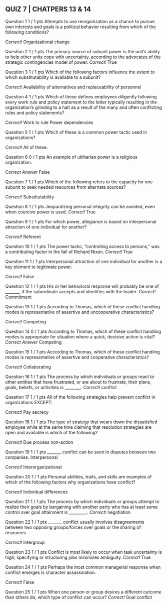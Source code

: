 ## QUIZ 7 | CHATPERS 13 & 14

Question 1
1 / 1 pts
Attempts to use reorganization as a chance to pursue own interests and goals is a political behavior resulting from which of the following conditions?

*Correct!*
  Organizational change

Question 2
1 / 1 pts
The primary source of subunit power is the unit’s ability to help other units cope with uncertainty, according to the advocates of the strategic contingencies model of power.
*Correct!*
  True


Question 3
1 / 1 pts
Which of the following factors influence the extent to which substitutability is available to a subunit?

*Correct!*
  Availability of alternatives and replaceability of personnel

Question 4
1 / 1 pts
Which of these defines employees diligently following every work rule and policy statement to the letter typically resulting in the organization’s grinding to a halt as a result of the many and often conflicting rules and policy statements?

*Correct!*
  Work to rule
  Power dependencies

Question 5
1 / 1 pts
Which of these is a common power tactic used in organizations?

*Correct!*
  All of these.

Question 6
0 / 1 pts
An example of utilitarian power is a religious organization.

*Correct Answer*
  False

Question 7
1 / 1 pts
Which of the following refers to the capacity for one subunit to seek needed resources from alternate sources?

*Correct!*
  Substitutability

Question 8
1 / 1 pts
Jeopardizing personal integrity can be avoided, even when coercive power is used.
*Correct!*
  True


Question 9
1 / 1 pts
For which power, allegiance is based on interpersonal attraction of one individual for another?

*Correct!*
  Referent


Question 10
1 / 1 pts
The power tactic, “controlling access to persons,” was a contributing factor in the fall of Richard Nixon.
*Correct!*
  True

Question 11
1 / 1 pts
Interpersonal attraction of one individual for another is a key element to legitimate power.

*Correct!*
  False

Question 12
1 / 1 pts
His or her behavioral response will probably be one of _______, if the subordinate accepts and identifies with the leader.
*Correct!*
  Commitment


Question 13
1 / 1 pts
According to Thomas, which of these conflict handling modes is representative of assertive and uncooperative characteristics?

*Correct!*
  Competing


Question 14
0 / 1 pts
According to Thomas, which of these conflict handling modes is appropriate for situation where a quick, decisive action is vital?
*Correct Answer*
  Competing


Question 15
1 / 1 pts
According to Thomas, which of these conflict handling modes is representative of assertive and cooperative characteristics?

*Correct!*
  Collaborating


Question 16
1 / 1 pts
The process by which individuals or groups react to other entities that have frustrated, or are about to frustrate, their plans, goals, beliefs, or activities is ________.
*Correct!*
  conflict


Question 17
1 / 1 pts
All of the following strategies help prevent conflict in organizations EXCEPT:

*Correct!*
  Pay secrecy

Question 18
1 / 1 pts
The type of strategy that wears down the dissatisfied employee while at the same time claiming that resolution strategies are open and available is which of the following?

*Correct!*
  Due process non-action


Question 19
1 / 1 pts
_______ conflict can be seen in disputes between two companies.
  Interpersonal

*Correct!*
  Interorganizational


Question 20
1 / 1 pts
Personal abilities, traits, and skills are examples of which of the following factors why organizations have conflict?

*Correct!*
  Individual differences


Question 21
1 / 1 pts
The process by which individuals or groups attempt to realize their goals by bargaining with another party who has at least some control over goal attainment is _________.
*Correct!*
  negotiation


Question 22
1 / 1 pts
_______ conflict usually involves disagreements between two opposing groups/forces over goals or the sharing of resources.

*Correct!*
  Intergroup


Question 23
1 / 1 pts
Conflict is most likely to occur when task uncertainty is high; specifying or structuring jobs minimizes ambiguity.
*Correct!*
  True


Question 24
1 / 1 pts
Perhaps the most common managerial response when conflict emerges is character assassination.

*Correct!*
  False

Question 25
1 / 1 pts
When one person or group desires a different outcome than others do, which type of conflict can occur?
*Correct!*
  Goal conflict
